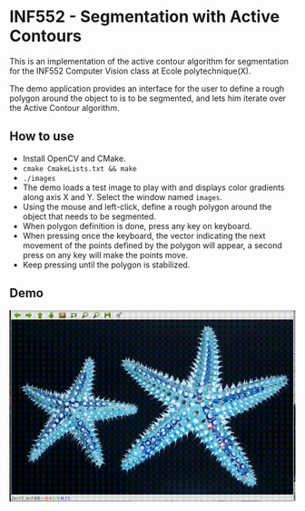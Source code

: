 # INF552 - Segmentation with Active Contours #

This is an implementation of the active contour algorithm for segmentation for the INF552 Computer Vision class at Ecole polytechnique(X).

The demo application provides an interface for the user to define a rough polygon around the object to is to be segmented, and lets him iterate over the Active Contour algorithm.

## How to use ##
* Install OpenCV and CMake.
* `cmake CmakeLists.txt && make`
* `./images`
* The demo loads a test image to play with and displays color gradients along axis X and Y.
Select the window named `images`.
* Using the mouse and left-click, define a rough polygon around the object that needs to be segmented.
* When polygon definition is done, press any key on keyboard.
* When pressing once the keyboard, the vector indicating the next movement of the points defined by the polygon will appear, a second press on any key will make the points move.
* Keep pressing until the polygon is stabilized.

## Demo ##

![Video demo](https://github.com/Nocty-chan/INF552-ActiveContour/blob/master/test-images/video-12.gif?raw=true)
